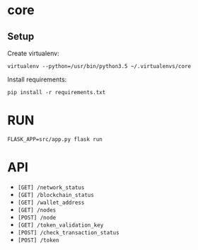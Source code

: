# core



## Setup

Create virtualenv:
```
virtualenv --python=/usr/bin/python3.5 ~/.virtualenvs/core

```

Install requirements:
```
pip install -r requirements.txt
```

# RUN

```
FLASK_APP=src/app.py flask run
```

# API

- `[GET] /network_status`
- `[GET] /blockchain_status`
- `[GET] /wallet_address`
- `[GET] /nodes`
- `[POST] /node`
- `[GET] /token_validation_key`
- `[POST] /check_transaction_status`
- `[POST] /token`

